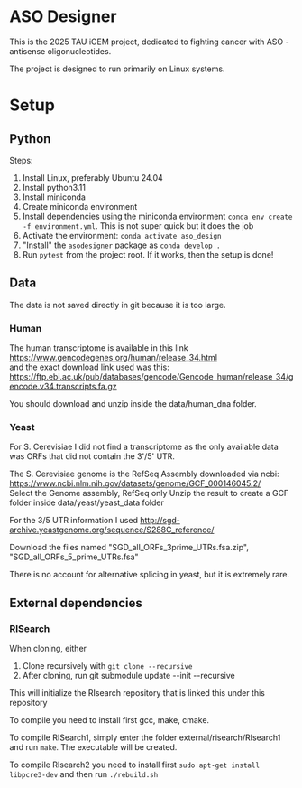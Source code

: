 # ASO Designer

This is the 2025 TAU iGEM project, dedicated to fighting cancer with ASO - antisense oligonucleotides.

The project is designed to run primarily on Linux systems.

# Setup

## Python
Steps:
1. Install Linux, preferably Ubuntu 24.04 
2. Install python3.11
3. Install miniconda
4. Create miniconda environment
5. Install dependencies using the miniconda environment `conda env create -f environment.yml`. This is not super quick but it does the job
6. Activate the environment: `conda activate aso_design`
7. "Install" the `asodesigner` package as `conda develop .`
8. Run `pytest` from the project root. If it works, then the setup is done!


## Data
The data is not saved directly in git because it is too large.

### Human
The human transcriptome is available in this link  https://www.gencodegenes.org/human/release_34.html <br/>
and the exact download link used was this:
https://ftp.ebi.ac.uk/pub/databases/gencode/Gencode_human/release_34/gencode.v34.transcripts.fa.gz

You should download and unzip inside the data/human_dna folder.

### Yeast
For S. Cerevisiae I did not find a transcriptome as the only available data was ORFs that did not contain the 3'/5' UTR.

The S. Cerevisiae genome is the RefSeq Assembly downloaded via ncbi:
https://www.ncbi.nlm.nih.gov/datasets/genome/GCF_000146045.2/ <br>
Select the Genome assembly, RefSeq only
Unzip the result to create a GCF folder inside data/yeast/yeast_data folder


For the 3/5 UTR information I used 
http://sgd-archive.yeastgenome.org/sequence/S288C_reference/ <br>

Download the files named "SGD_all_ORFs_3prime_UTRs.fsa.zip", "SGD_all_ORFs_5_prime_UTRs.fsa"

There is no account for alternative splicing in yeast, but it is extremely rare.

## External dependencies

### RISearch

When cloning, either
1. Clone recursively with `git clone --recursive`
2. After cloning, run git submodule update --init --recursive 

This will initialize the RIsearch repository that is linked this under this repository

To compile you need to install first gcc, make, cmake.

To compile RISearch1, simply enter the folder external/risearch/RIsearch1 and run `make`. The executable will be created.

To compile RIsearch2 you need to install first `sudo apt-get install libpcre3-dev` and then run `./rebuild.sh`
